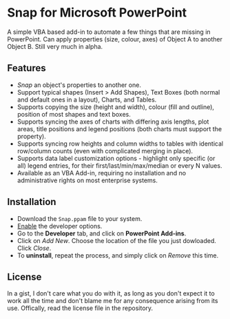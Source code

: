 # Snap for Microsoft PowerPoint
A simple VBA based add-in to automate a few things that are missing in PowerPoint. Can apply properties (size, colour, axes) of Object A to another Object B. Still very much in alpha.

## Features
* *Snap* an object's properties to another one.
* Support typical shapes (Insert > Add Shapes), Text Boxes (both normal and default ones in a layout), Charts, and Tables.
* Supports copying the size (height and width), colour (fill and outline), position of most shapes and text boxes. 
* Supports syncing the axes of charts with differing axis lengths, plot areas, title positions and legend positions (both charts must support the property).
* Supports syncing row heights and column widths to tables with identical row/column counts (even with complicated merging in place).
* Supports data label customization options - highlight only specific (or all) legend entries, for their first/last/min/max/median or every N values.
* Available as an VBA Add-in, requiring no installation and no administrative rights on most enterprise systems.

## Installation
* Download the `Snap.ppam` file to your system.
* [Enable](https://support.microsoft.com/en-us/office/show-the-developer-tab-e1192344-5e56-4d45-931b-e5fd9bea2d45) the developer options.
* Go to the **Developer** tab, and click on **PowerPoint Add-ins**.
* Click on *Add New*. Choose the location of the file you just dowloaded. Click *Close*.
* To **uninstall**, repeat the process, and simply click on *Remove* this time.

## License
In a gist, I don't care what you do with it, as long as you don't expect it to work all the time and don't blame me for any consequence arising from its use. Offically, read the license file in the repository.
